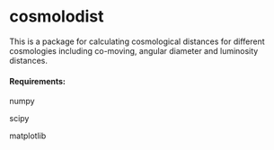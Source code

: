 # cosmolodist
This is a package for calculating cosmological distances for different cosmologies including co-moving, angular diameter and luminosity distances.

#### Requirements:
numpy

scipy

matplotlib
